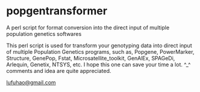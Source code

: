 # popgentransformer
A perl script for format conversion into the direct input of multiple population genetics softwares

This perl script is used for transform your genotyping data into direct input of multiple Population Genetics programs, such as, Popgene, PowerMarker, Structure, GenePop, Fstat, Microsatellite_toolkit, GenAlEx, SPAGeDi, Arlequin, Genetix, NTSYS, etc. I hope this one can save your time a lot. ^_^
comments and idea are quite appreciated.

lufuhao@gmail.com
